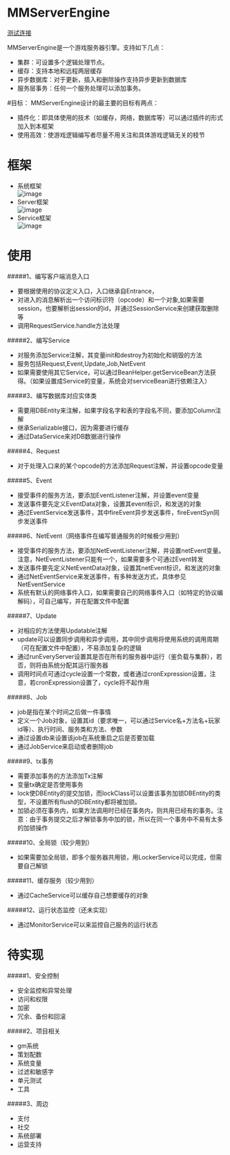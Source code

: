 # MMServerEngine 


[测试连接](https://github.com/xuerong/MMServerEngine/blob/master/resource/test.md "悬停显示") 

MMServerEngine是一个游戏服务器引擎。支持如下几点：
* 集群：可设置多个逻辑处理节点。
* 缓存：支持本地和远程两层缓存
* 异步数据库：对于更新，插入和删除操作支持异步更新到数据库
* 服务层事务：任何一个服务处理可以添加事务。
 
#目标：
MMServerEngine设计的最主要的目标有两点：
* 插件化：即具体使用的技术（如缓存，网络，数据库等）可以通过插件的形式加入到本框架
* 使用高效：使游戏逻辑编写者尽量不用关注和具体游戏逻辑无关的枝节

# 框架 
* 系统框架  
![image](https://github.com/xuerong/MMServerEngine/blob/master/resource/sys.png)  
* Server框架  
![image](https://github.com/xuerong/MMServerEngine/blob/master/resource/server.png)  
* Service框架  
![image](https://github.com/xuerong/MMServerEngine/blob/master/resource/service.png)  

# 使用  
#####1、编写客户端消息入口  
* 要根据使用的协议定义入口，入口继承自Entrance，
* 对进入的消息解析出一个访问标识符（opcode）和一个对象,如果需要session，也要解析出session的id，并通过SessionService来创建获取删除等
* 调用RequestService.handle方法处理  

#####2、编写Service    
* 对服务添加Service注解，其变量init和destroy为初始化和销毁的方法
* 服务包括Request,Event,Update,Job,NetEvent
* 如果需要使用其它Service，可以通过BeanHelper.getServiceBean方法获得。（如果设置成Service的变量，系统会对serviceBean进行依赖注入） 

#####3、编写数据库对应实体类  
* 需要用DBEntity来注解，如果字段名字和表的字段名不同，要添加Column注解
* 继承Serializable接口，因为需要进行缓存
* 通过DataService来对DB数据进行操作

#####4、Request  
* 对于处理入口来的某个opcode的方法添加Request注解，并设置opcode变量

#####5、Event  
* 接受事件的服务方法，要添加EventListener注解，并设置event变量
* 发送事件要先定义EventData对象，设置其event标识，和发送的对象
* 通过EventService发送事件，其中fireEvent异步发送事件，fireEventSyn同步发送事件

#####6、NetEvent（网络事件在编写普通服务的时候极少用到）  
* 接受事件的服务方法，要添加NetEventListener注解，并设置netEvent变量。注意，NetEventListener只能有一个，如果需要多个可通过Event转发
* 发送事件要先定义NetEventData对象，设置其netEvent标识，和发送的对象
* 通过NetEventService来发送事件，有多种发送方式，具体参见NetEventService
* 系统有默认的网络事件入口，如果需要自己的网络事件入口（如特定的协议编解码），可自己编写，并在配置文件中配置

#####7、Update  
* 对相应的方法使用Updatable注解
* update可以设置同步调用和异步调用，其中同步调用将使用系统的调用周期（可在配置文件中配置），不易添加复杂的逻辑
* 通过runEveryServer设置其是否在所有的服务器中运行（鉴负载与集群），若否，则将由系统分配其运行服务器
* 调用时间点可通过cycle设置一个常数，或者通过cronExpression设置，注意，若cronExpression设置了，cycle将不起作用

#####8、Job  
* job是指在某个时间之后做一件事情
* 定义一个Job对象，设置其id（要求唯一，可以通过Service名+方法名+玩家id等）、执行时间、服务类和方法、参数
* 通过设置db来设置该job在系统重启之后是否要加载
* 通过JobService来启动或者删除job

#####9、tx事务  
* 需要添加事务的方法添加Tx注解
* 变量tx确定是否使用事务
* lock使DBEntity的提交加锁，而lockClass可以设置该事务加锁DBEntity的类型，不设置所有flush的DBEntity都将被加锁。
* 加锁必须在事务内，如果方法调用时已经在事务内，则共用已经有的事务。注意：由于事务提交之后才解锁事务中加的锁，所以在同一个事务中不易有太多的加锁操作

#####10、全局锁（较少用到）  
* 如果需要加全局锁，即多个服务器共用锁，用LockerService可以完成，但需要自己解锁

#####11、缓存服务（较少用到）  
* 通过CacheService可以缓存自己想要缓存的对象

#####12、运行状态监控（还未实现）  
* 通过MonitorService可以来监控自己服务的运行状态


# 待实现 
#####1、安全控制  
* 安全监控和异常处理
* 访问和权限
* 加密
* 冗余、备份和回滚

#####2、项目相关  
* gm系统
* 策划配数
* 系统变量
* 过滤和敏感字
* 单元测试
* 工具

#####3、周边  
* 支付 
* 社交
* 系统部署
* 运营支持
